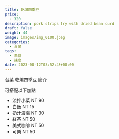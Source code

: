 ```yaml
---
title: 乾煸四季豆
price:
  - 320
description: pork strips fry with dried bean curd
draft: false
weight: 44
image: images/img_0100.jpeg
categories:
  - 台菜
tags:
  - 素食
  - 辣度
date: 2023-08-12T03:52:48+08:00
---
```


台菜 乾煸四季豆 簡介

可搭配以下加點

- 涼拌小菜  NT 90
- 白飯 NT 15
- 奶汁濃湯 NT 30
- 紅茶  NT 50
- 美式咖啡 NT 50
- 可樂 NT 50
